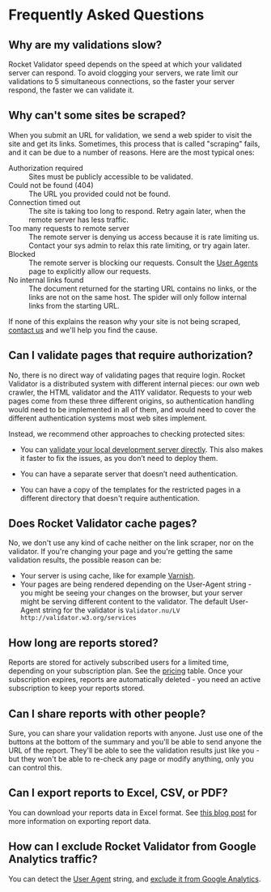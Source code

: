 # Frequently Asked Questions

## Why are my validations slow?

Rocket Validator speed depends on the speed at which your validated server can respond. To avoid clogging your servers, we rate limit our validations to 5 simultaneous connections, so the faster your server respond, the faster we can validate it.

## Why can't some sites be scraped?

When you submit an URL for validation, we send a web spider to visit the site and get its links. Sometimes, this process that is called "scraping" fails, and it can be due to a number of reasons. Here are the most typical ones:

<dl>
  <dt>Authorization required</dt>
  <dd>Sites must be publicly accessible to be validated.</dd>
  <dt>Could not be found (404)</dt>
  <dd>The URL you provided could not be found.</dd>
  <dt>Connection timed out</dt>
  <dd>The site is taking too long to respond. Retry again later, when the remote server has less traffic.</dd>
  <dt>Too many requests to remote server</dt>
  <dd>The remote server is denying us access because it is rate limiting us. Contact your sys admin to relax this rate limiting, or try again later.</dd>
  <dt>Blocked</dt>
  <dd>The remote server is blocking our requests. Consult the <a href="/user-agents">User Agents</a> page to explicitly allow our requests.</dd>
  <dt>No internal links found</dt>
  <dd>The document returned for the starting URL contains no links, or the links are not on the same host. The spider will only follow internal links from the starting URL.</dd>
</dl>

<p>If none of this explains the reason why your site is not being scraped, <a href="mailto:support@rocketvalidator.com">contact us</a> and we'll help you find the cause.</p>

## Can I validate pages that require authorization?

No, there is no direct way of validating pages that require login. Rocket Validator is a distributed system with different internal pieces: our own web crawler, the HTML validator and the A11Y validator. Requests to your web pages come from these three different origins, so authentication handling would need to be implemented in all of them, and would need to cover the different authentication systems most web sites implement.

Instead, we recommend other approaches to checking protected sites:

* You can <a href="/how-to-validate-your-local-server">validate your local development server directly</a>. This also makes it faster to fix the issues, as you don’t need to deploy them. 

* You can have a separate server that doesn’t need authentication.

* You can have a copy of the templates for the restricted pages in a different directory that doesn't require authentication.

## Does Rocket Validator cache pages?

No, we don't use any kind of cache neither on the link scraper, nor on the validator. If you're changing your page and you're getting the same validation results, the possible reason can be:

* Your server is using cache, like for example [Varnish](https://varnish-cache.org/).
* Your pages are being rendered depending on the User-Agent string - you might be seeing your changes on the browser, but your server might be serving different content to the validator. The default User-Agent string for the validator is `Validator.nu/LV http://validator.w3.org/services`

## How long are reports stored?

Reports are stored for actively subscribed users for a limited time, depending on your subscription plan. See the [pricing](https://rocketvalidator.com/pricing) table. Once your subscription expires, reports are automatically deleted - you need an active subscription to keep your reports stored.

## Can I share reports with other people?

Sure, you can share your validation reports with anyone. Just use one of the buttons at the bottom of the summary and you'll be able to send anyone the URL of the report. They'll be able to see the validation results just like you - but they won't be able to re-check any page or modify anything, only you can control this.

## Can I export reports to Excel, CSV, or PDF?

You can download your reports data in Excel format. See [this blog post](https://rocketvalidator.com/blog/how-to-export-report-data-as-excel-files) for more information on exporting report data.

## How can I exclude Rocket Validator from Google Analytics traffic?

You can detect the <a href="/user-agents">User Agent</a> string, and <a href="/google">exclude it from Google Analytics</a>.
